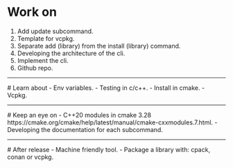 # Work on
1. Add update subcommand.
2. Template for vcpkg.
3. Separate add (library) from the install (library) command.
4. Developing the architecture of the cli.
5. Implement the cli.
6. Github repo.
<hr>
# Learn about
- Env variables.
- Testing in c/c++.
- Install in cmake.
- Vcpkg.
<hr>
# Keep an eye on
- C++20 modules in cmake 3.28 https://cmake.org/cmake/help/latest/manual/cmake-cxxmodules.7.html.
- Developing the documentation for each subcommand.
<hr>
# After release
- Machine friendly tool.
- Package a library with: cpack, conan or vcpkg.
 
 
